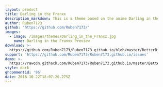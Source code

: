 ```yaml
---
layout: product
title: Darling in the Franxx
description_markdown: This is a theme based on the anime Darling in the Franxx with 02 on it.
author: Ruben7173
github: 'https://github.com/Ruben7173/'
images:
  - image: /images/themes/Darling_in_the_Franxx.jpg
    name: Darling in the Franxx Preview
download: >-
  https://github.com/Ruben7173/Ruben7173.github.io/blob/master/BetterDiscord-Themes/Darling-in-The-Franxx/code.css
support: 'https://github.com/Ruben7173/Ruben7173.github.io/issues'
demo: >-
  https://rawcdn.githack.com/Ruben7173/Ruben7173.github.io/master/BetterDiscord-Themes/Darling-in-The-Franxx/code.css
style: dark
ghcommentid: '96'
date: 2018-10-22T18:07:20.275Z
---
```


